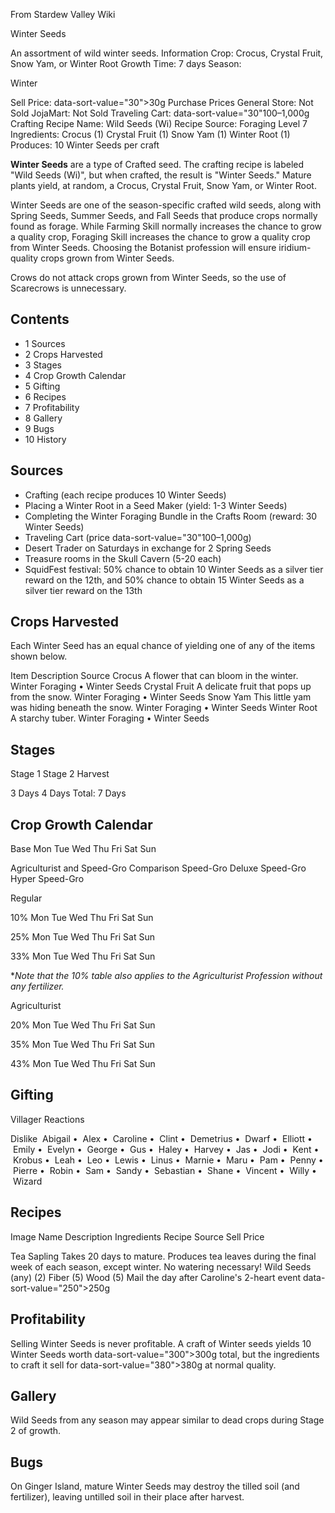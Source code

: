 From Stardew Valley Wiki

Winter Seeds

An assortment of wild winter seeds. Information Crop: Crocus, Crystal Fruit,  
Snow Yam, or Winter Root Growth Time: 7 days Season:

Winter

Sell Price: data-sort-value="30"&gt;30g Purchase Prices General Store: Not Sold JojaMart: Not Sold Traveling Cart: data-sort-value="30"100–1,000g Crafting Recipe Name: Wild Seeds (Wi) Recipe Source: Foraging Level 7 Ingredients: Crocus (1) Crystal Fruit (1) Snow Yam (1) Winter Root (1) Produces: 10 Winter Seeds per craft

**Winter Seeds** are a type of Crafted seed. The crafting recipe is labeled "Wild Seeds (Wi)", but when crafted, the result is "Winter Seeds." Mature plants yield, at random, a Crocus, Crystal Fruit, Snow Yam, or Winter Root.

Winter Seeds are one of the season-specific crafted wild seeds, along with Spring Seeds, Summer Seeds, and Fall Seeds that produce crops normally found as forage. While Farming Skill normally increases the chance to grow a quality crop, Foraging Skill increases the chance to grow a quality crop from Winter Seeds. Choosing the Botanist profession will ensure iridium-quality crops grown from Winter Seeds.

Crows do not attack crops grown from Winter Seeds, so the use of Scarecrows is unnecessary.

## Contents

- 1 Sources
- 2 Crops Harvested
- 3 Stages
- 4 Crop Growth Calendar
- 5 Gifting
- 6 Recipes
- 7 Profitability
- 8 Gallery
- 9 Bugs
- 10 History

## Sources

- Crafting (each recipe produces 10 Winter Seeds)
- Placing a Winter Root in a Seed Maker (yield: 1-3 Winter Seeds)
- Completing the Winter Foraging Bundle in the Crafts Room (reward: 30 Winter Seeds)
- Traveling Cart (price data-sort-value="30"100–1,000g)
- Desert Trader on Saturdays in exchange for 2 Spring Seeds
- Treasure rooms in the Skull Cavern (5-20 each)
- SquidFest festival: 50% chance to obtain 10 Winter Seeds as a silver tier reward on the 12th, and 50% chance to obtain 15 Winter Seeds as a silver tier reward on the 13th

## Crops Harvested

Each Winter Seed has an equal chance of yielding one of any of the items shown below.

Item Description Source Crocus A flower that can bloom in the winter. Winter Foraging • Winter Seeds Crystal Fruit A delicate fruit that pops up from the snow. Winter Foraging • Winter Seeds Snow Yam This little yam was hiding beneath the snow. Winter Foraging • Winter Seeds Winter Root A starchy tuber. Winter Foraging • Winter Seeds

## Stages

Stage 1 Stage 2 Harvest

3 Days 4 Days Total: 7 Days

## Crop Growth Calendar

Base Mon Tue Wed Thu Fri Sat Sun

Agriculturist and Speed-Gro Comparison Speed-Gro Deluxe Speed-Gro Hyper Speed-Gro

Regular

10% Mon Tue Wed Thu Fri Sat Sun

25% Mon Tue Wed Thu Fri Sat Sun

33% Mon Tue Wed Thu Fri Sat Sun

\**Note that the 10% table also applies to the Agriculturist Profession without any fertilizer.*

Agriculturist

20% Mon Tue Wed Thu Fri Sat Sun

35% Mon Tue Wed Thu Fri Sat Sun

43% Mon Tue Wed Thu Fri Sat Sun

## Gifting

Villager Reactions

Dislike  Abigail •  Alex •  Caroline •  Clint •  Demetrius •  Dwarf •  Elliott •  Emily •  Evelyn •  George •  Gus •  Haley •  Harvey •  Jas •  Jodi •  Kent •  Krobus •  Leah •  Leo •  Lewis •  Linus •  Marnie •  Maru •  Pam •  Penny •  Pierre •  Robin •  Sam •  Sandy •  Sebastian •  Shane •  Vincent •  Willy •  Wizard

## Recipes

Image Name Description Ingredients Recipe Source Sell Price

Tea Sapling Takes 20 days to mature. Produces tea leaves during the final week of each season, except winter. No watering necessary! Wild Seeds (any) (2) Fiber (5) Wood (5) Mail the day after Caroline's 2-heart event data-sort-value="250"&gt;250g

## Profitability

Selling Winter Seeds is never profitable. A craft of Winter seeds yields 10 Winter Seeds worth data-sort-value="300"&gt;300g total, but the ingredients to craft it sell for data-sort-value="380"&gt;380g at normal quality.

## Gallery

Wild Seeds from any season may appear similar to dead crops during Stage 2 of growth.

## Bugs

On Ginger Island, mature Winter Seeds may destroy the tilled soil (and fertilizer), leaving untilled soil in their place after harvest.